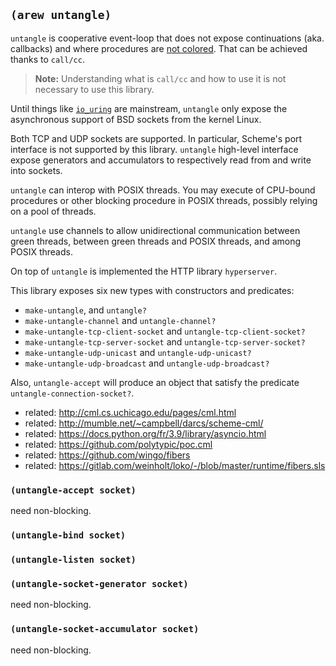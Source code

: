
## `(arew untangle)`

`untangle` is cooperative event-loop that does not expose
continuations (aka. callbacks) and where procedures are [not
colored](https://journal.stuffwithstuff.com/2015/02/01/what-color-is-your-function/). That can be achieved thanks to `call/cc`.

> **Note:** Understanding what is `call/cc` and how to use it is not
> necessary to use this library.

Until things like
[`io_uring`](https://thenewstack.io/how-io_uring-and-ebpf-will-revolutionize-programming-in-linux/)
are mainstream, `untangle` only expose the asynchronous support of BSD
sockets from the kernel Linux.

Both TCP and UDP sockets are supported. In particular, Scheme's port
interface is not supported by this library. `untangle` high-level
interface expose generators and accumulators to respectively read from
and write into sockets.

`untangle` can interop with POSIX threads. You may execute of
CPU-bound procedures or other blocking procedure in POSIX threads,
possibly relying on a pool of threads.

`untangle` use channels to allow unidirectional communication between
green threads, between green threads and POSIX threads, and among
POSIX threads.

On top of `untangle` is implemented the HTTP library `hyperserver`.

This library exposes six new types with constructors and predicates:

- `make-untangle`, and `untangle?`
- `make-untangle-channel` and `untangle-channel?`
- `make-untangle-tcp-client-socket` and `untangle-tcp-client-socket?`
- `make-untangle-tcp-server-socket` and `untangle-tcp-server-socket?`
- `make-untangle-udp-unicast` and `untangle-udp-unicast?`
- `make-untangle-udp-broadcast` and `untangle-udp-broadcast?`

Also, `untangle-accept` will produce an object that satisfy the
predicate `untangle-connection-socket?`.

- related: http://cml.cs.uchicago.edu/pages/cml.html
- related: http://mumble.net/~campbell/darcs/scheme-cml/
- related: https://docs.python.org/fr/3.9/library/asyncio.html
- related: https://github.com/polytypic/poc.cml
- related: https://github.com/wingo/fibers
- related: https://gitlab.com/weinholt/loko/-/blob/master/runtime/fibers.sls

### `(untangle-accept socket)`

need non-blocking.

### `(untangle-bind socket)`

### `(untangle-listen socket)`

### `(untangle-socket-generator socket)`

need non-blocking.

### `(untangle-socket-accumulator socket)`

need non-blocking.

